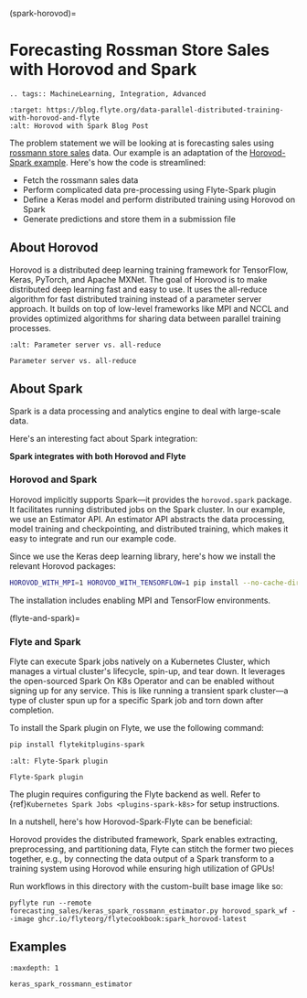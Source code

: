 (spark-horovod)=

# Forecasting Rossman Store Sales with Horovod and Spark

```{eval-rst}
.. tags:: MachineLearning, Integration, Advanced
```

```{image} https://img.shields.io/badge/Blog-Horovod%20and%20Spark-blue?style=for-the-badge
:target: https://blog.flyte.org/data-parallel-distributed-training-with-horovod-and-flyte
:alt: Horovod with Spark Blog Post
```

The problem statement we will be looking at is forecasting sales using [rossmann store sales](https://www.kaggle.com/c/rossmann-store-sales) data.
Our example is an adaptation of the [Horovod-Spark example](https://github.com/horovod/horovod/blob/master/examples/spark/keras/keras_spark_rossmann_estimator.py).
Here's how the code is streamlined:

- Fetch the rossmann sales data
- Perform complicated data pre-processing using Flyte-Spark plugin
- Define a Keras model and perform distributed training using Horovod on Spark
- Generate predictions and store them in a submission file

## About Horovod

Horovod is a distributed deep learning training framework for TensorFlow, Keras, PyTorch, and Apache MXNet.
The goal of Horovod is to make distributed deep learning fast and easy to use.
It uses the all-reduce algorithm for fast distributed training instead of a parameter server approach.
It builds on top of low-level frameworks like MPI and NCCL and provides optimized algorithms for sharing data between parallel training processes.

```{figure} https://raw.githubusercontent.com/flyteorg/static-resources/main/flytesnacks/tutorials/horovod/all_reduce.png
:alt: Parameter server vs. all-reduce

Parameter server vs. all-reduce
```

## About Spark

Spark is a data processing and analytics engine to deal with large-scale data.

Here's an interesting fact about Spark integration:

**Spark integrates with both Horovod and Flyte**

### Horovod and Spark

Horovod implicitly supports Spark—it provides the `horovod.spark` package.
It facilitates running distributed jobs on the Spark cluster.
In our example, we use an Estimator API.
An estimator API abstracts the data processing, model training and checkpointing, and distributed training, which makes it easy to integrate and run our example code.

Since we use the Keras deep learning library, here's how we install the relevant Horovod packages:

```bash
HOROVOD_WITH_MPI=1 HOROVOD_WITH_TENSORFLOW=1 pip install --no-cache-dir horovod[spark,tensorflow]==0.22.1
```

The installation includes enabling MPI and TensorFlow environments.

(flyte-and-spark)=

### Flyte and Spark

Flyte can execute Spark jobs natively on a Kubernetes Cluster, which manages a virtual cluster's lifecycle, spin-up, and tear down.
It leverages the open-sourced Spark On K8s Operator and can be enabled without signing up for any service.
This is like running a transient spark cluster—a type of cluster spun up for a specific Spark job and torn down after completion.

To install the Spark plugin on Flyte, we use the following command:

```bash
pip install flytekitplugins-spark
```

```{figure} https://raw.githubusercontent.com/flyteorg/static-resources/main/flytesnacks/tutorials/horovod/flyte_spark.png
:alt: Flyte-Spark plugin

Flyte-Spark plugin
```

The plugin requires configuring the Flyte backend as well. Refer to {ref}`Kubernetes Spark Jobs <plugins-spark-k8s>` for setup instructions.

In a nutshell, here's how Horovod-Spark-Flyte can be beneficial:

Horovod provides the distributed framework, Spark enables extracting, preprocessing, and partitioning data,
Flyte can stitch the former two pieces together, e.g., by connecting the data output of a Spark transform to a training system using Horovod while ensuring high utilization of GPUs!

Run workflows in this directory with the custom-built base image like so:

```{prompt} bash $
pyflyte run --remote forecasting_sales/keras_spark_rossmann_estimator.py horovod_spark_wf --image ghcr.io/flyteorg/flytecookbook:spark_horovod-latest
```

## Examples

```{toctree}
:maxdepth: 1

keras_spark_rossmann_estimator
```
